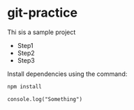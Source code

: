 # git-practice
Thi sis a sample project
- Step1
- Step2
- Step3

Install dependencies using the command:
```powershell
npm install
```

```
console.log("Something")
```
